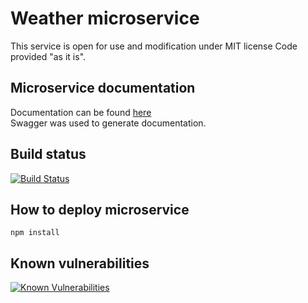 # Weather microservice

This service is open for use and modification under MIT license
Code provided "as it is".

## Microservice documentation  

Documentation can be found [here]( https://htmlpreview.github.io/?https://github.com/DmitryN270713/nodejsserverside/blob/master/docs/index.html)  
Swagger was used to generate documentation.  

## Build status  
  
[![Build Status](https://travis-ci.org/DmitryN270713/nodejsserverside.svg?branch=master)](https://travis-ci.org/DmitryN270713/nodejsserverside)

## How to deploy microservice  

`npm install`

## Known vulnerabilities  
  
[![Known Vulnerabilities](https://snyk.io//test/github/DmitryN270713/nodejsserverside/badge.svg?targetFile=package.json)](https://snyk.io//test/github/DmitryN270713/nodejsserverside?targetFile=package.json)